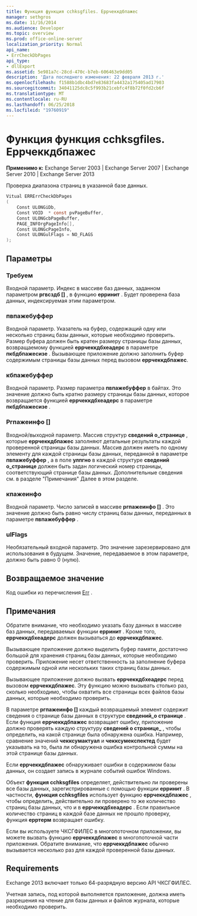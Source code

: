 ```yaml
---
title: Функция функция cchksgfiles. Еррчеккдбпажес
manager: sethgros
ms.date: 11/16/2014
ms.audience: Developer
ms.topic: overview
ms.prod: office-online-server
localization_priority: Normal
api_name:
- ErrCheckDbPages
api_type:
- dllExport
ms.assetid: 5e981a7c-28cd-470c-b7eb-606463e9dd05
description: 'Дата последнего изменения: 22 февраля 2013 г.'
ms.openlocfilehash: f1588b1dbc4bd7e83683fa4432a175405ad17903
ms.sourcegitcommit: 34041125dc8c5f993b21cebfc4f8b72f0fd2cb6f
ms.translationtype: MT
ms.contentlocale: ru-RU
ms.lasthandoff: 06/25/2018
ms.locfileid: "19760919"
---
```

# <a name="cchksgfileserrcheckdbpages-function"></a>Функция функция cchksgfiles. Еррчеккдбпажес

**Применимо к:** Exchange Server 2003 | Exchange Server 2007 | Exchange Server 2010 | Exchange Server 2013
  
Проверка диапазона страниц в указанной базе данных. 
  
```cs
Vitual ERRErrCheckDbPages  
(
    Const ULONGiDb,
    Const VOID  * const pvPageBuffer,
    Const ULONGcbPageBuffer,
    PAGE_INFOrgPageInfo[],
    Const ULONGcPageInfo,
    Const ULONGulFlags = NO_FLAGS
);

```

## <a name="parameters"></a>Параметры

### <a name="idb"></a>Требуем
  
Входной параметр. Индекс в массиве баз данных, заданном параметром **ргвсздб []** , в функцию **ерринит** . Будет проверена база данных, индексируемая этим параметром. 
    
### <a name="pvpagebuffer"></a>пвпажебуффер 
  
Входной параметр. Указатель на буфер, содержащий одну или несколько страниц базы данных, которые необходимо проверить. Размер буфера должен быть кратен размеру страницы базы данных, возвращаемому функцией **еррчеккдбхеадерс** в параметре **пкбдбпажесизе** . Вызывающее приложение должно заполнить буфер содержимым страницы базы данных перед вызовом **еррчеккдбпажес**.
    
### <a name="cbpagebuffer"></a>кбпажебуффер
  
Входной параметр. Размер параметра **пвпажебуффер** в байтах. Это значение должно быть кратно размеру страницы базы данных, которое возвращается функцией **еррчеккдбхеадерс** в параметре **пкбдбпажесизе** . 
    
### <a name="rgpageinfo"></a>Ргпажеинфо [] 
  
Входной/выходной параметр. Массив структур **сведений о\_странице** , которые **еррчеккдбпажес** заполняют детальные результаты каждой проверенной страницы базы данных. Массив должен иметь по одному элементу для каждой страницы базы данных, переданной в параметре **пвпажебуффер** , а в поле **улпгно** в каждой структуре **сведений о\_странице** должен быть задан логический номер страницы, соответствующий странице базы данных. Дополнительные сведения см. в разделе "Примечания" Далее в этом разделе. 
    
### <a name="cpageinfo"></a>кпажеинфо
  
Входной параметр. Число записей в массиве **ргпажеинфо []** . Это значение должно быть равно числу страниц базы данных, переданных в параметре **пвпажебуффер** . 
    
### <a name="ulflags"></a>ulFlags 
  
Необязательный входной параметр. Это значение зарезервировано для использования в будущем. Значение, передаваемое в этом параметре, должно быть равно 0 (нулю).
    
## <a name="return-value"></a>Возвращаемое значение

Код ошибки из перечисления [Err](cchksgfiles-err-enumeration.md) . 
  
## <a name="remarks"></a>Примечания

Обратите внимание, что необходимо указать базу данных в массиве баз данных, передаваемых функции **ерринит** . Кроме того, **еррчеккдбхеадерс** должен вызываться до **еррчеккдбпажес**.
  
Вызывающее приложение должно выделить буфер памяти, достаточно большой для хранения страниц базы данных, которые необходимо проверить. Приложение несет ответственность за заполнение буфера содержимым одной или нескольких таких страниц базы данных. 
  
Вызывающее приложение должно вызвать **еррчеккдбхеадерс** перед вызовом **еррчеккдбпажес**. Эту функцию можно вызывать столько раз, сколько необходимо, чтобы охватить все страницы всех файлов базы данных, которые необходимо проверить.
  
В параметре **ргпажеинфо []** каждый возвращаемый элемент содержит сведения о странице базы данных в структуре **сведений\_о странице** . Если функция **еррчеккдбпажес** возвращает ошибку, приложение должно проверять каждую структуру **сведений о странице\_** , чтобы определить, на какой странице была обнаружена ошибка. Например, сравнение значений **чекксумактуал** и **чекксумекспектед** будет указывать на то, была ли обнаружена ошибка контрольной суммы на этой странице базы данных. 
  
Если **еррчеккдбпажес** обнаруживает ошибки в содержимом базы данных, он создает запись в журнале событий ошибок Windows. 
  
Объект **функция cchksgfiles** определяет, действительно ли проверены все базы данных, зарегистрированные с помощью функции **ерринит** . В частности, **функция cchksgfiles** использует функцию **еррчеккдбпажес** , чтобы определить, действительно ли проверено то же количество страниц базы данных, что и в **еррчеккдбхеадерс** . Если правильное количество страниц в каждой базе данных не прошло проверку, функция **ерртерм** возвращает ошибку. 
  
Если вы используете ЧКСГФИЛЕС в многопоточном приложении, вы можете вызвать функцию **еррчеккдбпажес** в многопоточной части приложения. Обратите внимание, что **еррчеккдбпажес** обычно вызывается несколько раз для каждой проверенной базы данных. 
  
## <a name="requirements"></a>Requirements

Exchange 2013 включает только 64-разрядную версию API ЧКСГФИЛЕС.
  
Учетная запись, под которой выполняется приложение, должна иметь разрешения на чтение для базы данных и файлов журнала, которые необходимо проверить.
  

